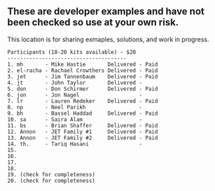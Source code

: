 ## These are developer examples and have not been checked so use at your own risk. 

This location is for sharing exmaples, solutions, and work in progress.

```
Participants (18-20 kits available) - $20
--------------------------------------
1. mh       - Mike Hastie       Delivered - Paid
2. el-racha - Rachael Crowthers Delivered - Paid
3. jet      - Jim Tannenbaum    Delivered - Paid
4. jt       - John Taylor       Delivered - 
5. don      - Don Schirmer      Delivered - Paid
6. jon      - Jon Nagel                   - 
7. lr       - Lauren Redeker    Delivered - Paid
8. np       - Neel Parikh                 - 
9. bh       - Bassel Haddad     Delivered - Paid
10. sa      - Saira Alam                  -
11. bs      - Brian Shaffer     Delivered - Paid
12. Annon   - JET Family #1     Delivered - Paid
13. Annon   - JET Family #2     Delivered - Paid
14. th.     - Tariq Hasani                - 
15.
16.
17.
18.
19. (check for completeness)
20. (check for completeness) 
```
